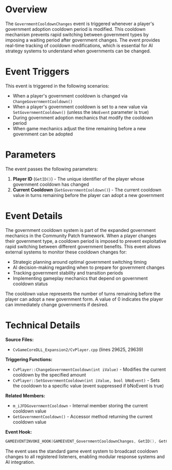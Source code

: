 # Overview

The `GovernmentCooldownChanges` event is triggered whenever a player's government adoption cooldown period is modified. This cooldown mechanism prevents rapid switching between government types by imposing a waiting period after government changes. The event provides real-time tracking of cooldown modifications, which is essential for AI strategy systems to understand when governments can be changed.

# Event Triggers

This event is triggered in the following scenarios:

- When a player's government cooldown is changed via `ChangeGovernmentCooldown()`
- When a player's government cooldown is set to a new value via `SetGovernmentCooldown()` (unless the `bNoEvent` parameter is true)
- During government adoption mechanics that modify the cooldown period
- When game mechanics adjust the time remaining before a new government can be adopted

# Parameters

The event passes the following parameters:

1. **Player ID** (`GetID()`) - The unique identifier of the player whose government cooldown has changed
2. **Current Cooldown** (`GetGovernmentCooldown()`) - The current cooldown value in turns remaining before the player can adopt a new government

# Event Details

The government cooldown system is part of the expanded government mechanics in the Community Patch framework. When a player changes their government type, a cooldown period is imposed to prevent exploitative rapid switching between different government benefits. This event allows external systems to monitor these cooldown changes for:

- Strategic planning around optimal government switching timing
- AI decision-making regarding when to prepare for government changes
- Tracking government stability and transition periods
- Implementing gameplay mechanics that depend on government cooldown status

The cooldown value represents the number of turns remaining before the player can adopt a new government form. A value of 0 indicates the player can immediately change governments if desired.

# Technical Details

**Source Files:**
- `CvGameCoreDLL_Expansion2/CvPlayer.cpp` (lines 29625, 29639)

**Triggering Functions:**
- `CvPlayer::ChangeGovernmentCooldown(int iValue)` - Modifies the current cooldown by the specified amount
- `CvPlayer::SetGovernmentCooldown(int iValue, bool bNoEvent)` - Sets the cooldown to a specific value (event suppressed if bNoEvent is true)

**Related Members:**
- `m_iJFDGovernmentCooldown` - Internal member storing the current cooldown value
- `GetGovernmentCooldown()` - Accessor method returning the current cooldown value

**Event Hook:**
```cpp
GAMEEVENTINVOKE_HOOK(GAMEEVENT_GovernmentCooldownChanges, GetID(), GetGovernmentCooldown());
```

The event uses the standard game event system to broadcast cooldown changes to all registered listeners, enabling modular response systems and AI integration.